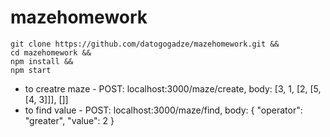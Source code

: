 # mazehomework

```
git clone https://github.com/datogogadze/mazehomework.git &&
cd mazehomework &&
npm install &&
npm start
```

- to creatre maze - POST: localhost:3000/maze/create, body: [3, 1, [2, [5,[4, 3]]], []]
- to find value - POST: localhost:3000/maze/find, body: { "operator": "greater", "value": 2 }
